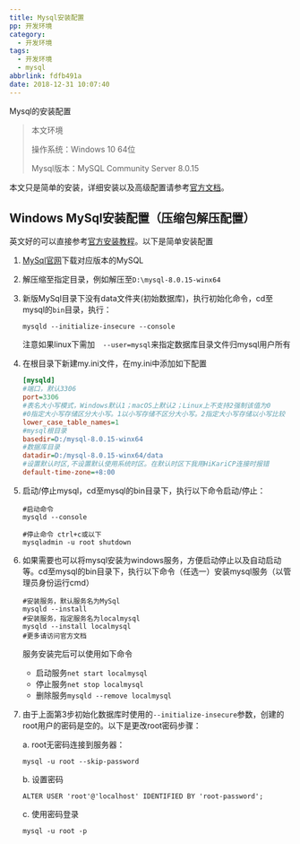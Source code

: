 ```yaml
---
title: Mysql安装配置
pp: 开发环境
category:
  - 开发环境
tags:
  - 开发环境
  - mysql
abbrlink: fdfb491a
date: 2018-12-31 10:07:40
---
```




Mysql的安装配置

> 本文环境
>
> 操作系统：Windows 10 64位
>
> Mysql版本：MySQL Community Server 8.0.15

本文只是简单的安装，详细安装以及高级配置请参考[官方文档](https://dev.mysql.com/doc/)。

<!-- more -->

## Windows MySql安装配置（压缩包解压配置）

英文好的可以直接参考[官方安装教程](https://dev.mysql.com/doc/refman/8.0/en/windows-install-archive.html)。以下是简单安装配置

1. [MySql官网](https://dev.mysql.com/downloads/mysql/)下载对应版本的MySQL

2. 解压缩至指定目录，例如解压至`D:\mysql-8.0.15-winx64`

3. 新版MySql目录下没有data文件夹(初始数据库)，执行初始化命令，cd至mysql的`bin`目录，执行：

   ```shell
   mysqld --initialize-insecure --console
   ```

   注意如果linux下需加`  --user=mysql`来指定数据库目录文件归mysql用户所有

4. 在根目录下新建my.ini文件，在my.ini中添加如下配置

   ```ini
   [mysqld]
   #端口，默认3306
   port=3306
   #表名大小写模式，Windows默认1；macOS上默认2；Linux上不支持2强制该值为0
   #0指定大小写存储区分大小写。1以小写存储不区分大小写。2指定大小写存储以小写比较
   lower_case_table_names=1
   #mysql根目录
   basedir=D:/mysql-8.0.15-winx64
   #数据库目录
   datadir=D:/mysql-8.0.15-winx64/data
   #设置默认时区,不设置默认使用系统时区。在默认时区下我用HiKariCP连接时报错
   default-time-zone=+8:00
   ```

5. 启动/停止mysql，cd至mysql的bin目录下，执行以下命令启动/停止：

   ```shell
   #启动命令
   mysqld --console
   
   #停止命令 ctrl+c或以下
   mysqladmin -u root shutdown
   ```

6. 如果需要也可以将mysql安装为windows服务，方便启动停止以及自动启动等。cd至mysql的bin目录下，执行以下命令（任选一）安装mysql服务（以管理员身份运行cmd）

   ```shell
   #安装服务，默认服务名为MySql
   mysqld --install
   #安装服务，指定服务名为localmysql
   mysqld --install localmysql
   #更多请访问官方文档
   ```

   服务安装完后可以使用如下命令

   - 启动服务`net start localmysql`
   - 停止服务`net stop localmysql`
   - 删除服务`mysqld --remove localmysql`

7. 由于上面第3步初始化数据库时使用的`--initialize-insecure`参数，创建的root用户的密码是空的。以下是更改root密码步骤：

   a. root无密码连接到服务器：

   ```shell
   mysql -u root --skip-password
   ```

   b. 设置密码

   ```mysql
   ALTER USER 'root'@'localhost' IDENTIFIED BY 'root-password';
   ```

   c. 使用密码登录

   ```shell
   mysql -u root -p
   ```

   

